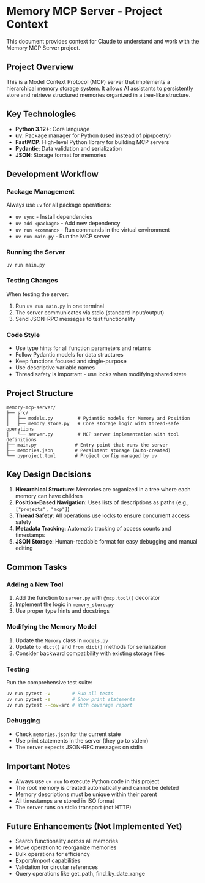 # Memory MCP Server - Project Context

This document provides context for Claude to understand and work with the Memory MCP Server project.

## Project Overview

This is a Model Context Protocol (MCP) server that implements a hierarchical memory storage system. It allows AI assistants to persistently store and retrieve structured memories organized in a tree-like structure.

## Key Technologies

- **Python 3.12+**: Core language
- **uv**: Package manager for Python (used instead of pip/poetry)
- **FastMCP**: High-level Python library for building MCP servers
- **Pydantic**: Data validation and serialization
- **JSON**: Storage format for memories

## Development Workflow

### Package Management
Always use `uv` for all package operations:
- `uv sync` - Install dependencies
- `uv add <package>` - Add new dependency
- `uv run <command>` - Run commands in the virtual environment
- `uv run main.py` - Run the MCP server

### Running the Server
```bash
uv run main.py
```

### Testing Changes
When testing the server:
1. Run `uv run main.py` in one terminal
2. The server communicates via stdio (standard input/output)
3. Send JSON-RPC messages to test functionality

### Code Style
- Use type hints for all function parameters and returns
- Follow Pydantic models for data structures
- Keep functions focused and single-purpose
- Use descriptive variable names
- Thread safety is important - use locks when modifying shared state

## Project Structure

```
memory-mcp-server/
├── src/
│   ├── models.py         # Pydantic models for Memory and Position
│   ├── memory_store.py   # Core storage logic with thread-safe operations
│   └── server.py         # MCP server implementation with tool definitions
├── main.py              # Entry point that runs the server
├── memories.json        # Persistent storage (auto-created)
└── pyproject.toml       # Project config managed by uv
```

## Key Design Decisions

1. **Hierarchical Structure**: Memories are organized in a tree where each memory can have children
2. **Position-Based Navigation**: Uses lists of descriptions as paths (e.g., `["projects", "mcp"]`)
3. **Thread Safety**: All operations use locks to ensure concurrent access safety
4. **Metadata Tracking**: Automatic tracking of access counts and timestamps
5. **JSON Storage**: Human-readable format for easy debugging and manual editing

## Common Tasks

### Adding a New Tool
1. Add the function to `server.py` with `@mcp.tool()` decorator
2. Implement the logic in `memory_store.py`
3. Use proper type hints and docstrings

### Modifying the Memory Model
1. Update the `Memory` class in `models.py`
2. Update `to_dict()` and `from_dict()` methods for serialization
3. Consider backward compatibility with existing storage files

### Testing
Run the comprehensive test suite:
```bash
uv run pytest -v        # Run all tests
uv run pytest -s        # Show print statements
uv run pytest --cov=src # With coverage report
```

### Debugging
- Check `memories.json` for the current state
- Use print statements in the server (they go to stderr)
- The server expects JSON-RPC messages on stdin

## Important Notes

- Always use `uv run` to execute Python code in this project
- The root memory is created automatically and cannot be deleted
- Memory descriptions must be unique within their parent
- All timestamps are stored in ISO format
- The server runs on stdio transport (not HTTP)

## Future Enhancements (Not Implemented Yet)
- Search functionality across all memories
- Move operation to reorganize memories
- Bulk operations for efficiency
- Export/import capabilities
- Validation for circular references
- Query operations like get_path, find_by_date_range